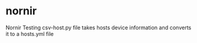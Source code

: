 # nornir
Nornir Testing
csv-host.py file takes hosts device information and converts it to a hosts.yml file

